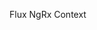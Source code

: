<!-- UI Layer -> JSX --babel-> JS Objects (Virtual DOM) -> Helpful for Reconsilation (between render check diff between old VDOM and new VDOM and diff will keep in sync with actual DOM)

Data Layer rendered UI -> we use state and props to handle the data -->

<!-- 
Machine coding interview
- Todo App
- fetch data from API
- quiz app
- nested filters
- carousels
- hooks
- forms
- infinite scroll
- searching 
- ecommerce website
- debouncing
- tic tak toe
- facebook- trello
- excel

Challenges
- managing ur time
- Pactice 
- proper planning in interview

Building a youtube
 Ask below questions
 - Requirement clarification
        - discuss what are the features which need to be build
        (comments)
 - what tech stack (i will use tailwind, for datamanagemenet redux or useContext)
        - discuss on two layers(ui & data)
        with proper justificaiton need to clarify with the interviewer
        - for forms what i gonna use
        - for routing what i will use 9react-router- dom
        - which bundler
        - testing library, will use jest

        only 5 mins to discuss the above things

 - next 5 min PLANNING for UI design (STRUCTURE AND PLANNING)
        - my app will have a header
        - it will have hamburger(which will have home, subscribe, recent, library)
        - youtube logo, search bar, user icon
        - will have vidoe, will have some buttons
        - below that we have videos
        - if we click on video, it will open a new video in new page
                /watch
        - video will have comments

        MORE PLANNING, WILL WRITE A BETTER CODE


        BELOW COMPONENTS WILL CREATE 
        - header
        - slide bar
        - body
            - button list
            - video buton
                - video card
        - watch video
        - comments


npx create-react-app : executing package create-react-app



 -->

<!--
TESTING USING JEST & CONFIGURATION
/**
 * Different types of testing
 *  - Manual Testing
 *  - Automated testing (code test the code)
 *      - Selenium Testing
 * 
 *  - E2E Testing (testing a full flow) - COvers entire user Journey
 *      - Cypress  
 * 
 *  - Unit Testing (Testing small units)
 * 
 *  - Integration Testing (Testing Integration between the components)
 * 
 * Intall REact Testing library
 *  npm i --save-dev @testing-library/react
 * 
 * Install Jest
 *  npm i -D jest
 *  
 * Configure Jest
 *  npx jest --init
 *  
 * Install jest-environment-jsdom
 *  npm i -D jest-environment-jsdom
 * 
 * Create my first test
 * 
 * Configure Bable
 * npm install --save-dev babel-jest @babel/core @babel/preset-env
 * create babel.config.js or .bablerc
 * 
 Wrote expect sum test
 wrote .gitignore my coverage
 * json and js object
 * 
 * configure babel/preset-react
 */ -->

<!-- we get the readible stream form API we convert it to JSON -->

<!-- 
    REDUX  use only for Large Applications
    Redux Toolkit

useCOntext is because to avoid prop drilling

-->

<!-- state and props
    local variable is the STATE
    PROP is value passed from one component to another components
    (prop are local state from body)
    Root comp APP
 -->
Flux
NgRx
Context
 <!-- 
     AppLayout
        (user)
            - <Body user ={user} />
                - RestaurantCard user={user}
                    - <h4>{user}</h4>
    PROP Drilling

    Lifting the State up
    
    (when instamart will take care of state of below section) 

       {/** Outlet will be filled by the children configurations
Accouridng to ourlet all the children go in  */}

      /**
     * Header
     *      - Logo
     *      - Nav Items(right side)
     *      - Cart
     * Body
     *      - Search bar[](C:/)
     *      - Restaurent List
     *              - Restaurant Card
     *                      - Image, Name, Rating, Cusines
     * Footer
     *      - Links
     *      - copyright


     
 class About extends React.Component {
     constructor(props){
         super(props);
          parent constructor 1
        
     }
     componentDidMount(){
         console.log('2nd call');
          Best place to make API call
          parent componentDidMOunt6
     }
     render() {
          parent render 2
         return (
             <div>
                 <h1>About Class us page</h1>
                 <p>
                     {" "}
                     This is the Namaste React Live Course
                 </p>
                 <ProfileC name={'Abhinav'}/>
                 <Outlet />
             </div>
         );
     }
 }


     */

 -->